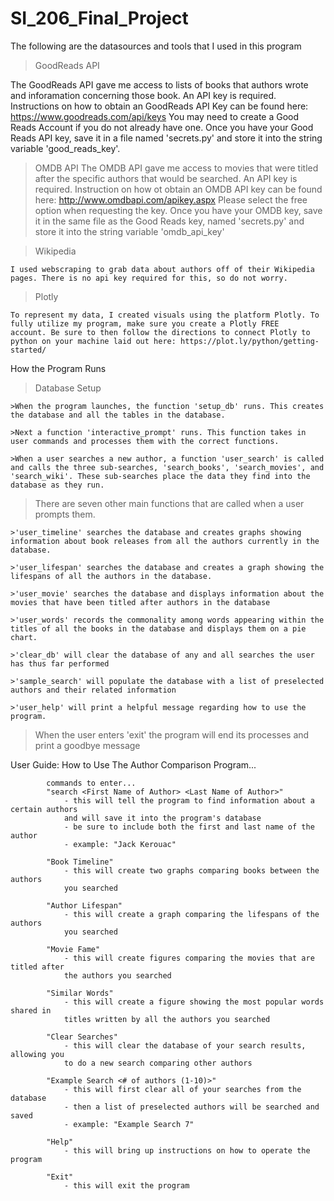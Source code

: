 # SI_206_Final_Project
The following are the datasources and tools that I used in this program
>GoodReads API

The GoodReads API gave me access to lists of books that authors wrote and inforamation concerning those book.
An API key is required. Instructions on how to obtain an GoodReads API Key can be found here: https://www.goodreads.com/api/keys
You may need to create a Good Reads Account if you do not already have one. Once you have your Good Reads API key, save it in a file
named 'secrets.py' and store it into the string variable 'good_reads_key'.

>OMDB API
    The OMDB API gave me access to movies that were titled after the specific authors that would be searched.
    An API key is required. Instruction on how ot obtain an OMDB API key can be found here: http://www.omdbapi.com/apikey.aspx
    Please select the free option when requesting the key. Once you have your OMDB key, save it in the same file as the Good Reads key,
    named 'secrets.py' and store it into the string variable 'omdb_api_key'
    
  >Wikipedia
  
    I used webscraping to grab data about authors off of their Wikipedia pages. There is no api key required for this, so do not worry.
  
  >Plotly
  
    To represent my data, I created visuals using the platform Plotly. To fully utilize my program, make sure you create a Plotly FREE
    account. Be sure to then follow the directions to connect Plotly to python on your machine laid out here: https://plot.ly/python/getting-started/
    
    
How the Program Runs

  >Database Setup
  
    >When the program launches, the function 'setup_db' runs. This creates the database and all the tables in the database.
    
    >Next a function 'interactive_prompt' runs. This function takes in user commands and processes them with the correct functions.
    
    >When a user searches a new author, a function 'user_search' is called and calls the three sub-searches, 'search_books', 'search_movies', and 'search_wiki'. These sub-searches place the data they find into the database as they run.
    
  >There are seven other main functions that are called when a user prompts them.
  
    >'user_timeline' searches the database and creates graphs showing information about book releases from all the authors currently in the database.
    
    >'user_lifespan' searches the database and creates a graph showing the lifespans of all the authors in the database.
    
    >'user_movie' searches the database and displays information about the movies that have been titled after authors in the database
    
    >'user_words' records the commonality among words appearing within the titles of all the books in the database and displays them on a pie chart.
    
    >'clear_db' will clear the database of any and all searches the user has thus far performed
    
    >'sample_search' will populate the database with a list of preselected authors and their related information
    
    >'user_help' will print a helpful message regarding how to use the program.
    
  >When the user enters 'exit' the program will end its processes and print a goodbye message

User Guide:
How to Use The Author Comparison Program...

            commands to enter...
            "search <First Name of Author> <Last Name of Author>"
                - this will tell the program to find information about a certain authors
                and will save it into the program's database
                - be sure to include both the first and last name of the author
                - example: "Jack Kerouac"

            "Book Timeline"
                - this will create two graphs comparing books between the authors
                you searched

            "Author Lifespan"
                - this will create a graph comparing the lifespans of the authors
                you searched

            "Movie Fame"
                - this will create figures comparing the movies that are titled after
                the authors you searched

            "Similar Words"
                - this will create a figure showing the most popular words shared in
                titles written by all the authors you searched

            "Clear Searches"
                - this will clear the database of your search results, allowing you
                to do a new search comparing other authors

            "Example Search <# of authors (1-10)>"
                - this will first clear all of your searches from the database
                - then a list of preselected authors will be searched and saved
                - example: "Example Search 7"

            "Help"
                - this will bring up instructions on how to operate the program

            "Exit"
                - this will exit the program
